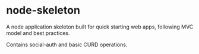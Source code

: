 # node-skeleton
A node application skeleton built for quick starting web apps, following MVC model and best practices.

Contains social-auth and basic CURD operations.
